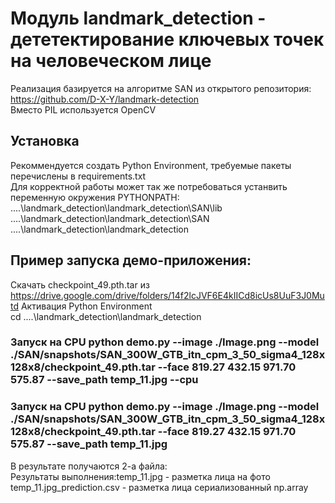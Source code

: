 # Модуль landmark_detection - дететектирование ключевых точек на человеческом лице
  
Реализация базируется на алгоритме SAN из открытого репозитория: https://github.com/D-X-Y/landmark-detection  
Вместо PIL используется OpenCV  

## Установка 
Рекоммендуется создать Python Environment, требуемые пакеты перечислены в  requirements.txt  
Для корректной работы может так же потребоваться устанвить переменную окружения PYTHONPATH:  
....\landmark_detection\landmark_detection\SAN\lib  
....\landmark_detection\landmark_detection\SAN  
....\landmark_detection\landmark_detection  

## Пример запуска демо-приложения: 
Скачать checkpoint_49.pth.tar из https://drive.google.com/drive/folders/14f2lcJVF6E4kIICd8icUs8UuF3J0Mutd 
Активация Python Environment  
cd ....\landmark_detection\landmark_detection  
### Запуск на CPU python demo.py --image ./Image.png --model ./SAN/snapshots/SAN_300W_GTB_itn_cpm_3_50_sigma4_128x128x8/checkpoint_49.pth.tar --face 819.27 432.15 971.70 575.87 --save_path temp_11.jpg --cpu   
  
### Запуск на CPU python demo.py --image ./Image.png --model ./SAN/snapshots/SAN_300W_GTB_itn_cpm_3_50_sigma4_128x128x8/checkpoint_49.pth.tar --face 819.27 432.15 971.70 575.87 --save_path temp_11.jpg 
   
В результате получаются 2-а файла:  
Результаты выполнения:temp_11.jpg - разметка лица на фото  
temp_11.jpg_prediction.csv - разметка лица сериализованный np.array
